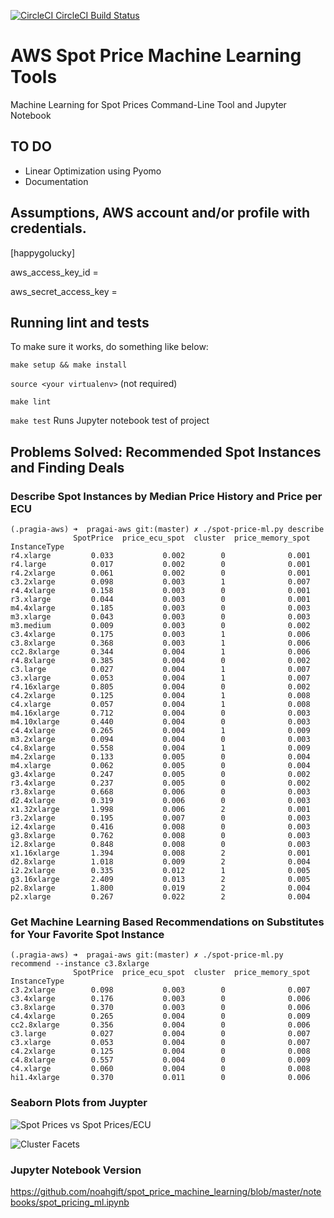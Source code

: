[![CircleCI CircleCI Build Status](https://circleci.com/gh/noahgift/spot_price_machine_learning/tree/master.svg?style=svg)](https://circleci.com/gh/noahgift/spot_price_machine_learning/tree/master)

# AWS Spot Price Machine Learning Tools
Machine Learning for Spot Prices Command-Line Tool and Jupyter Notebook

## TO DO

* Linear Optimization using Pyomo
* Documentation

## Assumptions, AWS account and/or profile with credentials.

[happygolucky]

aws_access_key_id = <foo>

aws_secret_access_key = <bar>

## Running lint and tests

To make sure it works, do something like below:

```make setup && make install```

```source <your virtualenv>``` (not required)

```make lint```

```make test``` Runs Jupyter notebook test of project

## Problems Solved:  Recommended Spot Instances and Finding Deals


### Describe Spot Instances by Median Price History and Price per ECU

```
(.pragia-aws) ➜  pragai-aws git:(master) ✗ ./spot-price-ml.py describe
              SpotPrice  price_ecu_spot  cluster  price_memory_spot
InstanceType                                                       
r4.xlarge         0.033           0.002        0              0.001
r4.large          0.017           0.002        0              0.001
r4.2xlarge        0.061           0.002        0              0.001
c3.2xlarge        0.098           0.003        1              0.007
r4.4xlarge        0.158           0.003        0              0.001
r3.xlarge         0.044           0.003        0              0.001
m4.4xlarge        0.185           0.003        0              0.003
m3.xlarge         0.043           0.003        0              0.003
m3.medium         0.009           0.003        0              0.002
c3.4xlarge        0.175           0.003        1              0.006
c3.8xlarge        0.368           0.003        1              0.006
cc2.8xlarge       0.344           0.004        1              0.006
r4.8xlarge        0.385           0.004        0              0.002
c3.large          0.027           0.004        1              0.007
c3.xlarge         0.053           0.004        1              0.007
r4.16xlarge       0.805           0.004        0              0.002
c4.2xlarge        0.125           0.004        1              0.008
c4.xlarge         0.057           0.004        1              0.008
m4.16xlarge       0.712           0.004        0              0.003
m4.10xlarge       0.440           0.004        0              0.003
c4.4xlarge        0.265           0.004        1              0.009
m3.2xlarge        0.094           0.004        0              0.003
c4.8xlarge        0.558           0.004        1              0.009
m4.2xlarge        0.133           0.005        0              0.004
m4.xlarge         0.062           0.005        0              0.004
g3.4xlarge        0.247           0.005        0              0.002
r3.4xlarge        0.237           0.005        0              0.002
r3.8xlarge        0.668           0.006        0              0.003
d2.4xlarge        0.319           0.006        0              0.003
x1.32xlarge       1.998           0.006        2              0.001
r3.2xlarge        0.195           0.007        0              0.003
i2.4xlarge        0.416           0.008        0              0.003
g3.8xlarge        0.762           0.008        0              0.003
i2.8xlarge        0.848           0.008        0              0.003
x1.16xlarge       1.394           0.008        2              0.001
d2.8xlarge        1.018           0.009        2              0.004
i2.2xlarge        0.335           0.012        1              0.005
g3.16xlarge       2.409           0.013        2              0.005
p2.8xlarge        1.800           0.019        2              0.004
p2.xlarge         0.267           0.022        2              0.004
```


### Get Machine Learning Based Recommendations on Substitutes for Your Favorite Spot Instance

```
(.pragia-aws) ➜  pragai-aws git:(master) ✗ ./spot-price-ml.py recommend --instance c3.8xlarge 
              SpotPrice  price_ecu_spot  cluster  price_memory_spot
InstanceType                                                       
c3.2xlarge        0.098           0.003        0              0.007
c3.4xlarge        0.176           0.003        0              0.006
c3.8xlarge        0.370           0.003        0              0.006
c4.4xlarge        0.265           0.004        0              0.009
cc2.8xlarge       0.356           0.004        0              0.006
c3.large          0.027           0.004        0              0.007
c3.xlarge         0.053           0.004        0              0.007
c4.2xlarge        0.125           0.004        0              0.008
c4.8xlarge        0.557           0.004        0              0.009
c4.xlarge         0.060           0.004        0              0.008
hi1.4xlarge       0.370           0.011        0              0.006
```
### Seaborn Plots from Juypter
![Spot Prices vs Spot Prices/ECU](https://user-images.githubusercontent.com/58792/30277517-e7016f3e-96bc-11e7-8dc9-348791ba7b47.png)

![Cluster Facets](https://user-images.githubusercontent.com/58792/30278742-2380d3d4-96c0-11e7-951a-e2fd76f6e603.png)

### Jupyter Notebook Version

https://github.com/noahgift/spot_price_machine_learning/blob/master/notebooks/spot_pricing_ml.ipynb

